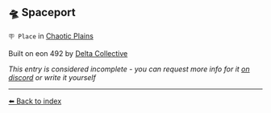 ## 🛸 Spaceport

`🪧 Place` in [Chaotic Plains](../refs/chaotic_plains.md)

Built on eon 492 by [Delta Collective](../refs/delta_collective.md)

_This entry is considered incomplete - you can request more info for it [on discord](<https://discord.com/channels/562910943848169472/1173922660489633802>) or write it yourself_


----------
[⬅️ Back to index](../#6690_s)